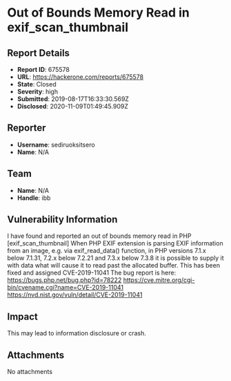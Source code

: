 # Out of Bounds Memory Read in exif_scan_thumbnail

## Report Details
- **Report ID**: 675578
- **URL**: https://hackerone.com/reports/675578
- **State**: Closed
- **Severity**: high
- **Submitted**: 2019-08-17T16:33:30.569Z
- **Disclosed**: 2020-11-09T01:49:45.909Z

## Reporter
- **Username**: sediruoksitsero
- **Name**: N/A

## Team
- **Name**: N/A
- **Handle**: ibb

## Vulnerability Information
I have found and reported an out of bounds memory read in PHP [exif_scan_thumbnail]
When PHP EXIF extension is parsing EXIF information from an image, e.g. via exif_read_data() function, in PHP versions 7.1.x below 7.1.31, 7.2.x below 7.2.21 and 7.3.x below 7.3.8 it is possible to supply it with data what will cause it to read past the allocated buffer.
This has been fixed and assigned CVE-2019-11041
The bug report is here: https://bugs.php.net/bug.php?id=78222
https://cve.mitre.org/cgi-bin/cvename.cgi?name=CVE-2019-11041
https://nvd.nist.gov/vuln/detail/CVE-2019-11041

## Impact

This may lead to information disclosure or crash.

## Attachments
No attachments
